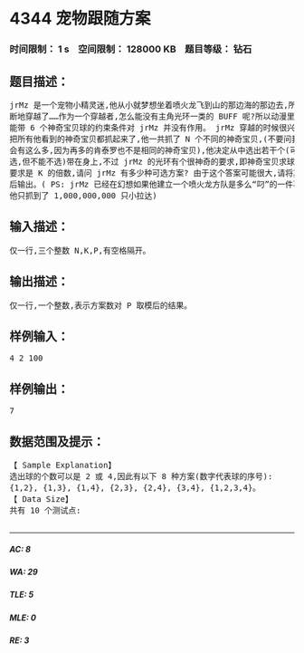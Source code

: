 # 4344 宠物跟随方案   
### 时间限制： 1 s&nbsp;&nbsp;&nbsp;&nbsp;空间限制： 128000 KB&nbsp;&nbsp;&nbsp;&nbsp;题目等级： 钻石  
## 题目描述：  

<pre>
jrMz 是一个宠物小精灵迷,他从小就梦想坐着喷火龙飞到山的那边海的那边去,所以他果  
断地穿越了……作为一个穿越者,怎么能没有主角光环一类的 BUFF 呢?所以动漫里最多只  
能带 6 个神奇宝贝球的约束条件对 jrMz 并没有作用。 jrMz 穿越的时候很兴奋,所以他几乎  
把所有他看到的神奇宝贝都抓起来了,他一共抓了 N 个不同的神奇宝贝,(不要问我为什么  
会有这么多,因为再多的肯泰罗也不是相同的神奇宝贝),他决定从中选出若干个(可以全  
选,但不能不选)带在身上,不过 jrMz 的光环有个很神奇的要求,即神奇宝贝求球的个数  
要求是 K 的倍数,请问 jrMz 有多少种可选方案? 由于这个答案可能很大,请将其对 P 取模  
后输出。( PS: jrMz 已经在幻想如果他建立一个喷火龙方队是多么“叼”的一件事了,尽管  
他只抓到了 1,000,000,000 只小拉达)
</pre>
  
  
## 输入描述：  

<pre>
仅一行,三个整数 N,K,P,有空格隔开。
</pre>
  
  
## 输出描述：  

<pre>
仅一行,一个整数,表示方案数对 P 取模后的结果。
</pre>
  
  
## 样例输入：  

<pre>
4 2 100
</pre>
  
  
## 样例输出：  

<pre>
7
</pre>
  
  
## 数据范围及提示：  

<pre>
【 Sample Explanation】  
选出球的个数可以是 2 或 4,因此有以下 8 种方案(数字代表球的序号):  
{1,2}, {1,3}, {1,4}, {2,3}, {2,4}, {3,4}, {1,2,3,4}。  
【 Data Size】  
共有 10 个测试点:  

</pre>
  
  
***  

##### AC: 8  
##### WA: 29  
##### TLE: 5  
##### MLE: 0  
##### RE: 3  
